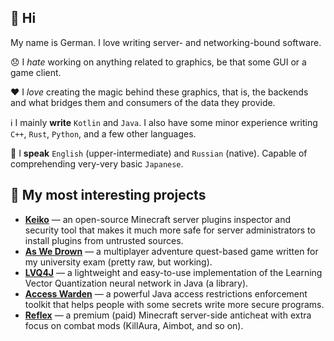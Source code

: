 ## 👋 Hi

My name is German. I love writing server- and networking-bound software. 

😞 I *hate* working on anything related to graphics, be that some GUI or a game client. 

❤️ I *love* creating the magic behind these graphics, that is, the backends and what bridges them and consumers of the data they provide.

ℹ️ I mainly **write** `Kotlin` and `Java`. I also have some minor experience writing `C++`, `Rust`, `Python`, and a few other languages.

💬 I **speak** `English` (upper-intermediate) and `Russian` (native). Capable of comprehending very-very basic `Japanese`.




## 📝 My most interesting projects

* [**Keiko**](https://github.com/MeGysssTaa/keiko-plugin-inspector) — an open-source Minecraft server plugins inspector and security tool that makes it much more safe for server administrators to install plugins from untrusted sources.
* [**As We Drown**](https://github.com/AsWeDrown) — a multiplayer adventure quest-based game written for my university exam (pretty raw, but working).
* [**LVQ4J**](https://github.com/MeGysssTaa/lvq4j) — a lightweight and easy-to-use implementation of the Learning Vector Quantization neural network in Java (a library).
* [**Access Warden**](https://github.com/MeGysssTaa/access-warden) — a powerful Java access restrictions enforcement toolkit that helps people with some secrets write more secure programs.
* [**Reflex**](https://g.reflex.rip/spigot) — a premium (paid) Minecraft server-side anticheat with extra focus on combat mods (KillAura, Aimbot, and so on).
